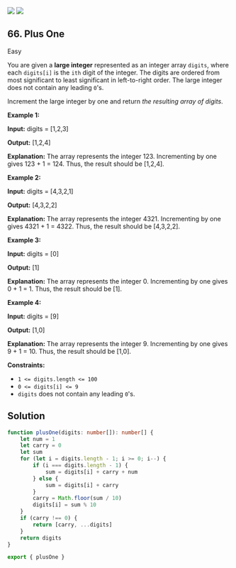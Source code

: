 [![](https://img.shields.io/github/stars/LeetCode-in-TypeScript/LeetCode-in-TypeScript?label=Stars&style=flat-square)](https://github.com/LeetCode-in-TypeScript/LeetCode-in-TypeScript)
[![](https://img.shields.io/github/forks/LeetCode-in-TypeScript/LeetCode-in-TypeScript?label=Fork%20me%20on%20GitHub%20&style=flat-square)](https://github.com/LeetCode-in-TypeScript/LeetCode-in-TypeScript/fork)

## 66\. Plus One

Easy

You are given a **large integer** represented as an integer array `digits`, where each `digits[i]` is the `ith` digit of the integer. The digits are ordered from most significant to least significant in left-to-right order. The large integer does not contain any leading `0`'s.

Increment the large integer by one and return _the resulting array of digits_.

**Example 1:**

**Input:** digits = [1,2,3]

**Output:** [1,2,4]

**Explanation:** The array represents the integer 123. Incrementing by one gives 123 + 1 = 124. Thus, the result should be [1,2,4]. 

**Example 2:**

**Input:** digits = [4,3,2,1]

**Output:** [4,3,2,2]

**Explanation:** The array represents the integer 4321. Incrementing by one gives 4321 + 1 = 4322. Thus, the result should be [4,3,2,2]. 

**Example 3:**

**Input:** digits = [0]

**Output:** [1]

**Explanation:** The array represents the integer 0. Incrementing by one gives 0 + 1 = 1. Thus, the result should be [1]. 

**Example 4:**

**Input:** digits = [9]

**Output:** [1,0]

**Explanation:** The array represents the integer 9. Incrementing by one gives 9 + 1 = 10. Thus, the result should be [1,0]. 

**Constraints:**

*   `1 <= digits.length <= 100`
*   `0 <= digits[i] <= 9`
*   `digits` does not contain any leading `0`'s.

## Solution

```typescript
function plusOne(digits: number[]): number[] {
    let num = 1
    let carry = 0
    let sum
    for (let i = digits.length - 1; i >= 0; i--) {
        if (i === digits.length - 1) {
            sum = digits[i] + carry + num
        } else {
            sum = digits[i] + carry
        }
        carry = Math.floor(sum / 10)
        digits[i] = sum % 10
    }
    if (carry !== 0) {
        return [carry, ...digits]
    }
    return digits
}

export { plusOne }
```